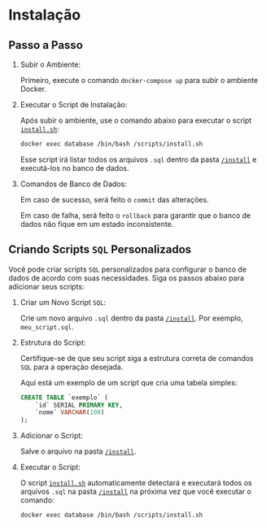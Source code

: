 # Instalação

## Passo a Passo

1. Subir o Ambiente:

    Primeiro, execute o comando `docker-compose up` para subir o ambiente Docker.

2. Executar o Script de Instalação:

    Após subir o ambiente, use o comando abaixo para executar o script [`install.sh`](../install.sh):

    ```bash
    docker exec database /bin/bash /scripts/install.sh
    ```

    Esse script irá listar todos os arquivos `.sql` dentro da pasta [`/install`](../install/) e executá-los no banco de dados.

3. Comandos de Banco de Dados:

    Em caso de sucesso, será feito o `commit` das alterações.

    Em caso de falha, será feito o `rollback` para garantir que o banco de dados não fique em um estado inconsistente.

## Criando Scripts `SQL` Personalizados

Você pode criar scripts `SQL` personalizados para configurar o banco de dados de acordo com suas necessidades. Siga os passos abaixo para adicionar seus scripts:

1. Criar um Novo Script `SQL`:

    Crie um novo arquivo `.sql` dentro da pasta [`/install`](../install/). Por exemplo, `meu_script.sql`.

2. Estrutura do Script:

    Certifique-se de que seu script siga a estrutura correta de comandos `SQL` para a operação desejada.

    Aqui está um exemplo de um script que cria uma tabela simples:

    ```sql
    CREATE TABLE `exemplo` (
        `id` SERIAL PRIMARY KEY,
        `nome` VARCHAR(100)
    );
    ```

3. Adicionar o Script:

    Salve o arquivo na pasta [`/install`](../install/).

4. Executar o Script:

    O script [`install.sh`](../install.sh) automaticamente detectará e executará todos os arquivos `.sql` na pasta [`/install`](../install/) na próxima vez que você executar o comando:

    ```bash
    docker exec database /bin/bash /scripts/install.sh
    ```

